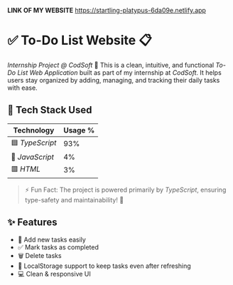 **LINK OF MY WEBSITE**
https://startling-platypus-6da09e.netlify.app

# ✅ To-Do List Website 📋  
*Internship Project @ CodSoft*
🎯 This is a clean, intuitive, and functional *To-Do List Web Application* built as part of my internship at *CodSoft*. It helps users stay organized by adding, managing, and tracking their daily tasks with ease.

## 🚀 Tech Stack Used

| Technology | Usage % |
|-----------|---------|
| 🟦 *TypeScript* | 93% |
| 💛 *JavaScript* | 4% |
| 🟥 *HTML* | 3% |

> ⚡ Fun Fact: The project is powered primarily by *TypeScript*, ensuring type-safety and maintainability! 💪

## ✨ Features

- 📝 Add new tasks easily  
- ✅ Mark tasks as completed  
- 🗑 Delete tasks  
- 💾 LocalStorage support to keep tasks even after refreshing  
- 💻 Clean & responsive UI
